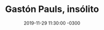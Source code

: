 ---
layout: post
category: Coqueto Escenario
date: 2019-11-29 11:30:00 -0300
title: Gastón Pauls, insólito
image: https://oceano.uy/api/images/programas/TodoPasa/667864127041984700433375693717535976983047n.jpg
summary: Lubo Adusto no tuvo otra que analizar el paso de comedia que está haciendo el actor argentino asociándose a la teoría de que la tierra es plana, con argumentos un tanto débiles. De yapa el micro deportivo con el partido del siglo entre Rampla Juniors y Nacional
file: https://audios.oceanofm.com/programas/TodoPasa/19-11-292amaanaCoquetoescenario.mp3
duration: 24:19
oceanourl: https://oceano.uy/todopasa/coqueto-escenario/20366-gaston-pauls-insolito
---